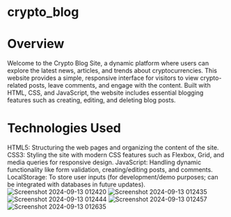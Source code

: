 # crypto_blog
# Overview
Welcome to the Crypto Blog Site, a dynamic platform where users can explore the latest news, articles, and trends about cryptocurrencies. This website provides a simple, responsive interface for visitors to view crypto-related posts, leave comments, and engage with the content. Built with HTML, CSS, and JavaScript, the website includes essential blogging features such as creating, editing, and deleting blog posts.
# Technologies Used
HTML5: Structuring the web pages and organizing the content of the site.
CSS3: Styling the site with modern CSS features such as Flexbox, Grid, and media queries for responsive design.
JavaScript: Handling dynamic functionality like form validation, creating/editing posts, and comments.
LocalStorage: To store user inputs (for development/demo purposes; can be integrated with databases in future updates).
![Screenshot 2024-09-13 012420](https://github.com/user-attachments/assets/cde744f5-b924-4787-820d-85fc450e39f2)
![Screenshot 2024-09-13 012435](https://github.com/user-attachments/assets/c9afc61c-8c0f-4f44-a670-c46232388992)
![Screenshot 2024-09-13 012444](https://github.com/user-attachments/assets/bc21e131-a534-4d11-96ec-c6b65e40367c)
![Screenshot 2024-09-13 012457](https://github.com/user-attachments/assets/574dd2f5-1b76-4f10-b4ac-84a12ebd7f5a)
![Screenshot 2024-09-13 012635](https://github.com/user-attachments/assets/b12257f0-0194-4b4b-bccd-d59909e86193)
